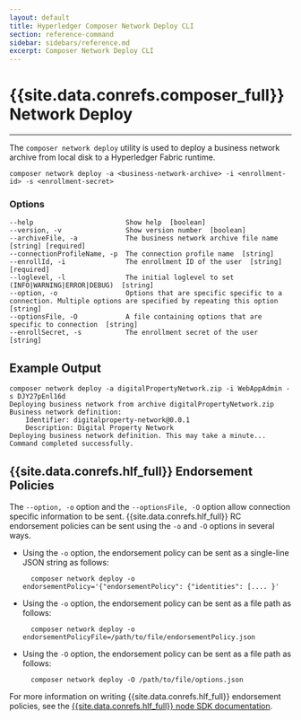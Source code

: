 ```yaml
---
layout: default
title: Hyperledger Composer Network Deploy CLI
section: reference-command
sidebar: sidebars/reference.md
excerpt: Composer Network Deploy CLI
---
```


# {{site.data.conrefs.composer_full}} Network Deploy

---

The `composer network deploy` utility is used to deploy a business network archive from local disk to a Hyperledger Fabric runtime.

```
composer network deploy -a <business-network-archive> -i <enrollment-id> -s <enrollment-secret>
```

### Options
```
--help                       Show help  [boolean]
--version, -v                Show version number  [boolean]
--archiveFile, -a            The business network archive file name  [string] [required]
--connectionProfileName, -p  The connection profile name  [string]
--enrollId, -i               The enrollment ID of the user  [string] [required]
--loglevel, -l               The initial loglevel to set (INFO|WARNING|ERROR|DEBUG)  [string]
--option, -o                 Options that are specific specific to a connection. Multiple options are specified by repeating this option  [string]
--optionsFile, -O            A file containing options that are specific to connection  [string]
--enrollSecret, -s           The enrollment secret of the user  [string]
```

## Example Output

```
composer network deploy -a digitalPropertyNetwork.zip -i WebAppAdmin -s DJY27pEnl16d
Deploying business network from archive digitalPropertyNetwork.zip
Business network definition:
	Identifier: digitalproperty-network@0.0.1
	Description: Digital Property Network
Deploying business network definition. This may take a minute...
Command completed successfully.
```

## {{site.data.conrefs.hlf_full}} Endorsement Policies

The `--option, -o` option and the `--optionsFile, -O` option allow connection specific information to be sent. {{site.data.conrefs.hlf_full}} RC endorsement policies can be sent using the `-o` and `-O` options in several ways.

- Using the `-o` option, the endorsement policy can be sent as a single-line JSON string as follows:

        composer network deploy -o endorsementPolicy='{"endorsementPolicy": {"identities": [.... }'

- Using the `-o` option, the endorsement policy can be sent as a file path as follows:

        composer network deploy -o endorsementPolicyFile=/path/to/file/endorsementPolicy.json

- Using the `-O` option, the endorsement policy can be sent as a file path as follows:

        composer network deploy -O /path/to/file/options.json

For more information on writing {{site.data.conrefs.hlf_full}} endorsement policies, see the [{{site.data.conrefs.hlf_full}} node SDK documentation](https://fabric-sdk-node.github.io/global.html#Policy).
